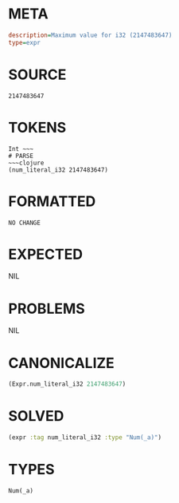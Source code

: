 # META
~~~ini
description=Maximum value for i32 (2147483647)
type=expr
~~~
# SOURCE
~~~roc
2147483647
~~~
# TOKENS
~~~text
Int ~~~
# PARSE
~~~clojure
(num_literal_i32 2147483647)
~~~
# FORMATTED
~~~roc
NO CHANGE
~~~
# EXPECTED
NIL
# PROBLEMS
NIL
# CANONICALIZE
~~~clojure
(Expr.num_literal_i32 2147483647)
~~~
# SOLVED
~~~clojure
(expr :tag num_literal_i32 :type "Num(_a)")
~~~
# TYPES
~~~roc
Num(_a)
~~~
